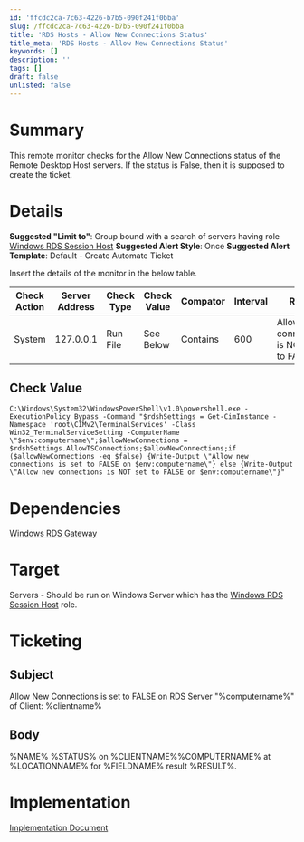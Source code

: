 ```yaml
---
id: 'ffcdc2ca-7c63-4226-b7b5-090f241f0bba'
slug: /ffcdc2ca-7c63-4226-b7b5-090f241f0bba
title: 'RDS Hosts - Allow New Connections Status'
title_meta: 'RDS Hosts - Allow New Connections Status'
keywords: []
description: ''
tags: []
draft: false
unlisted: false
---
```


# Summary
This remote monitor checks for the Allow New Connections status of the Remote Desktop Host servers.
If the status is False, then it is supposed to create the ticket.

# Details
**Suggested "Limit to"**: Group bound with a search of servers having role [Windows RDS Session Host](/docs/2383fd5a-aee3-4644-8bea-c05af3f3d320) 
**Suggested Alert Style**: Once
**Suggested Alert Template**: Default - Create Automate Ticket

Insert the details of the monitor in the below table.

| Check Action | Server Address | Check Type | Check Value | Compator | Interval | Result                                    |
| ------------ | -------------- | ---------- | ----------- | -------- | -------- | ----------------------------------------- |
| System       | 127.0.0.1      | Run File   | See Below   | Contains | 600      | Allow new connections is NOT set to FALSE |

## Check Value
```
C:\Windows\System32\WindowsPowerShell\v1.0\powershell.exe -ExecutionPolicy Bypass -Command "$rdshSettings = Get-CimInstance -Namespace 'root\CIMv2\TerminalServices' -Class Win32_TerminalServiceSetting -ComputerName \"$env:computername\";$allowNewConnections = $rdshSettings.AllowTSConnections;$allowNewConnections;if ($allowNewConnections -eq $false) {Write-Output \"Allow new connections is set to FALSE on $env:computername\"} else {Write-Output \"Allow new connections is NOT set to FALSE on $env:computername\"}"
```

# Dependencies
[Windows RDS Gateway](/docs/06dec980-1779-4612-a0cf-83587c6f2157)

# Target
Servers - Should be run on Windows Server which has the [Windows RDS Session Host](/docs/2383fd5a-aee3-4644-8bea-c05af3f3d320) role.

# Ticketing

## Subject

Allow New Connections is set to FALSE on RDS Server "%computername%" of Client: %clientname%

## Body

%NAME% %STATUS% on %CLIENTNAME%\%COMPUTERNAME% at %LOCATIONNAME% for %FIELDNAME% result %RESULT%.

# Implementation

[Implementation Document](/docs/18fd9d3f-f0cd-4040-b89f-ec059c405609)
